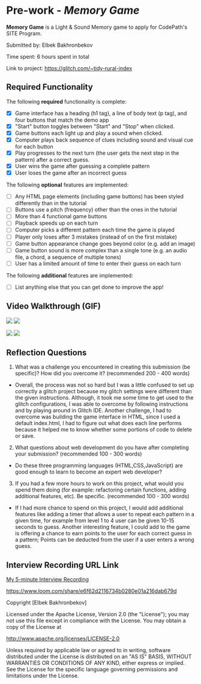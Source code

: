 # Pre-work - *Memory Game*

**Memory Game** is a Light & Sound Memory game to apply for CodePath's SITE Program. 

Submitted by: Elbek Bakhronbekov

Time spent: 6 hours spent in total

Link to project: https://glitch.com/~tidy-rural-index

## Required Functionality

The following **required** functionality is complete:

* [x] Game interface has a heading (h1 tag), a line of body text (p tag), and four buttons that match the demo app
* [x] "Start" button toggles between "Start" and "Stop" when clicked. 
* [x] Game buttons each light up and play a sound when clicked. 
* [x] Computer plays back sequence of clues including sound and visual cue for each button
* [x] Play progresses to the next turn (the user gets the next step in the pattern) after a correct guess. 
* [x] User wins the game after guessing a complete pattern
* [x] User loses the game after an incorrect guess

The following **optional** features are implemented:

* [ ] Any HTML page elements (including game buttons) has been styled differently than in the tutorial
* [ ] Buttons use a pitch (frequency) other than the ones in the tutorial
* [ ] More than 4 functional game buttons
* [ ] Playback speeds up on each turn
* [ ] Computer picks a different pattern each time the game is played
* [ ] Player only loses after 3 mistakes (instead of on the first mistake)
* [ ] Game button appearance change goes beyond color (e.g. add an image)
* [ ] Game button sound is more complex than a single tone (e.g. an audio file, a chord, a sequence of multiple tones)
* [ ] User has a limited amount of time to enter their guess on each turn

The following **additional** features are implemented:

- [ ] List anything else that you can get done to improve the app!

## Video Walkthrough (GIF)
![](https://i.imgur.com/7wf5oQw.gif)
![](https://i.imgur.com/JoTpKTX.gif)

![](gif3-link-here)
![](gif4-link-here)

## Reflection Questions
1. What was a challenge you encountered in creating this submission (be specific)? How did you overcome it? (recommended 200 - 400 words) 
* Overall, the process was not so hard but I was a little confused to set up correctly a glitch project because my glitch settings were different than the given instructions. Although, it took me some time to get used to the glitch configurations, I was able to overcome by following instructions and by playing around in Glitch IDE. Another challenge, I had to overcome was building the game interface in HTML, since I used a default index.html, I had to figure out what does each line performs because it helped me to know whether some portions of code to delete or save.

2. What questions about web development do you have after completing your submission? (recommended 100 - 300 words) 
* Do these three programming languages (HTML,CSS,JavaScript) are good enough to learn to become an expert web developer?

3. If you had a few more hours to work on this project, what would you spend them doing (for example: refactoring certain functions, adding additional features, etc). Be specific. (recommended 100 - 300 words) 
* If I had more chance to spend on this project, I would add additional features like adding a timer that allows a user to repeat each pattern in a given time, for example from level 1 to 4 user can be given 10-15 seconds to guess. Another interesting feature, I could add to the game is offering a chance to earn points to the user for each correct guess in a pattern; Points can be deducted from the user if a user enters a wrong guess.



## Interview Recording URL Link

[My 5-minute Interview Recording]()

https://www.loom.com/share/e6f62d2116734b0280e01a216dab679d

Copyright [Elbek Bakhronbekov]

Licensed under the Apache License, Version 2.0 (the "License");
you may not use this file except in compliance with the License.
You may obtain a copy of the License at

http://www.apache.org/licenses/LICENSE-2.0

Unless required by applicable law or agreed to in writing, software
distributed under the License is distributed on an "AS IS" BASIS,
WITHOUT WARRANTIES OR CONDITIONS OF ANY KIND, either express or implied.
See the License for the specific language governing permissions and
limitations under the License.

